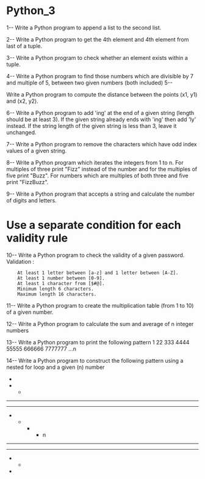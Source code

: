Python_3
=========
1-- Write a Python program to append a list to the second list.

2-- 
Write a Python program to get the 4th element and 4th element from last of a tuple.

3-- 
Write a Python program to check whether an element exists within a tuple.


4-- Write a Python program to find those numbers which are divisible by 7 and multiple of 5,
 between two given numbers (both included)
5-- 

Write a Python program to compute the distance between the points (x1, y1) and (x2, y2).


6-- Write a Python program to add 'ing' at the end of a given string (length should be at least 3). If the given string already ends with 'ing' then add 'ly' instead.
If the string length of the given string is less than 3, leave it unchanged.


7-- Write a Python program to remove the characters which have odd index values of a given string.


8-- Write a Python program which iterates the integers from 1 to n.
    For multiples of three print "Fizz" instead of the number and for the multiples of five print
    "Buzz". For numbers which are multiples of both three and five print "FizzBuzz".


9-- Write a Python program that accepts a string and calculate the number of digits and letters.

# Use a separate condition for each validity rule

10-- Write a Python program to check the validity of a given password.
    Validation :

        At least 1 letter between [a-z] and 1 letter between [A-Z].
        At least 1 number between [0-9].
        At least 1 character from [$#@].
        Minimum length 6 characters.
        Maximum length 16 characters.


11-- Write a Python program to create the multiplication table (from 1 to 10) of a given number.


12-- Write a Python program to calculate the sum and average of n integer numbers


13-- Write a Python program to print the following pattern
1
22
333
4444
55555
666666
7777777
...n


14-- Write a Python program to construct the following pattern
  using a nested for loop and a given (n) number

*
* *
* * *
* * * *
* * * * n
* * * *
* * *
* *
*
